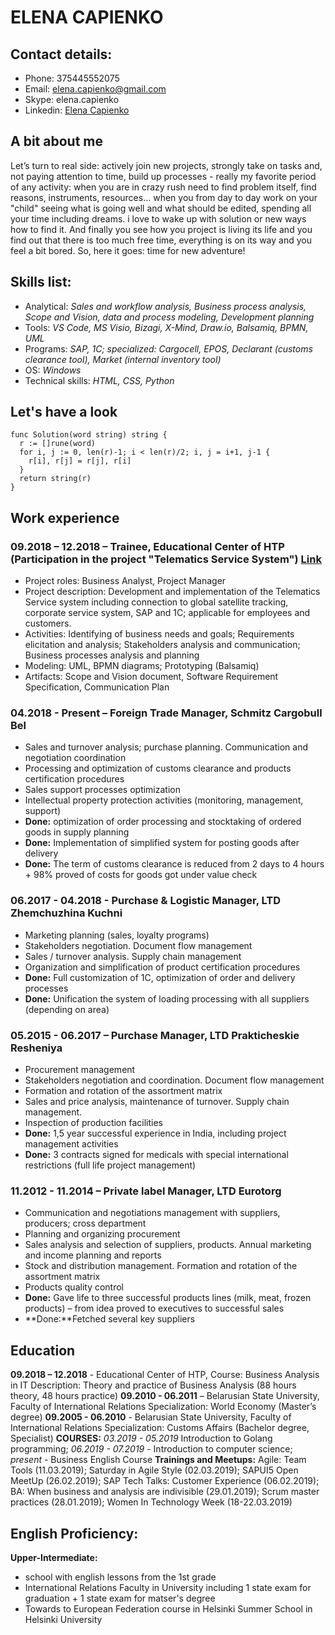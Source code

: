 # ELENA CAPIENKO
## Contact details:
* Phone:    375445552075
* Email:  	elena.capienko@gmail.com
* Skype: 	elena.capienko
* Linkedin: [Elena Capienko](https://www.linkedin.com/in/elenacapienko/)
## A bit about me
Let’s turn to real side: actively join new projects, strongly take on tasks and, not paying attention to time, build up processes - really my favorite period of any activity: when you are in crazy rush need to find problem itself, find reasons, instruments, resources... when you from day to day work on your "child" seeing what is going well and what should be edited, spending all your time including dreams. i love to wake up with solution or new ways how to find it. 
And finally you see how you project is living its life and you find out that there is too much free time, everything is on its way and you feel a bit bored. So, here it goes: time for new adventure! 
## Skills list:
* Analytical: *Sales and workflow analysis, Business process analysis, Scope and Vision, data and process modeling, Development planning*      	
* Tools:  *VS Code, MS Visio, Bizagi, X-Mind, Draw.io, Balsamiq, BPMN, UML*
* Programs:  *SAP, 1C; specialized: Cargocell, EPOS, Declarant (customs clearance tool), Market (internal inventory tool)*
* OS: *Windows*
* Technical skills: *HTML, CSS, Python*
## Let's have a look
```
func Solution(word string) string {
  r := []rune(word)
  for i, j := 0, len(r)-1; i < len(r)/2; i, j = i+1, j-1 {
    r[i], r[j] = r[j], r[i]
  }
  return string(r)
}
```
## Work experience
### 09.2018 – 12.2018 – Trainee, Educational Center of HTP (Participation in the project "Telematics Service System") [Link](https://drive.google.com/open?id=1zWBdzkrMYXymb2HMCMNExrequHZOr9Lw)
* Project roles: Business Analyst, Project Manager
* Project description: Development and implementation of the Telematics Service system including connection to global satellite tracking, corporate service system, SAP and 1C; applicable for employees and customers.
* Activities: Identifying of business needs and goals; Requirements elicitation and analysis; Stakeholders analysis and communication; Business processes analysis and planning
* Modeling: UML, BPMN diagrams; Prototyping (Balsamiq)
* Artifacts: Scope and Vision document, Software Requirement Specification, Communication Plan
### 04.2018 - Present – Foreign Trade Manager, Schmitz Cargobull Bel
* Sales and turnover analysis; purchase planning. Communication and negotiation coordination
* Processing and optimization of customs clearance and products certification procedures
* Sales support processes optimization
* Intellectual property protection activities (monitoring, management, support)
* **Done:** optimization of order processing and stocktaking of ordered goods in supply planning
* **Done:** Implementation of simplified system for posting goods after delivery
* **Done:** The term of customs clearance is reduced from 2 days to 4 hours + 98% proved of costs for goods got under value check
### 06.2017 - 04.2018  - Purchase & Logistic Manager, LTD Zhemchuzhina Kuchni
* Marketing planning (sales, loyalty programs)
* Stakeholders negotiation. Document flow management 
* Sales / turnover analysis. Supply chain management
* Organization and simplification of product certification procedures
* **Done:** Full customization of 1C, optimization of order and delivery processes
* **Done:** Unification the system of loading processing with all suppliers (depending on area)
### 05.2015 - 06.2017 – Purchase Manager, LTD Prakticheskie Resheniya
* Procurement management
* Stakeholders negotiation and coordination. Document flow management    	
* Formation and rotation of the assortment matrix
* Sales and price analysis, maintenance of turnover. Supply chain management.
* Inspection of production facilities
* **Done:** 1,5 year successful experience in India, including project management activities
* **Done:** 3 contracts signed for medicals with special international restrictions (full life project management)
### 11.2012 - 11.2014 – Private label Manager, LTD Eurotorg
* Communication and negotiations management with suppliers, producers; cross department
* Planning and organizing procurement
* Sales analysis and selection of suppliers, products. Annual marketing and income planning and reports
* Stock and distribution management. Formation and rotation of the assortment matrix
* Products quality control
* **Done:** Gave life to three successful products lines (milk, meat, frozen products) – from idea proved to executives to successful sales
* **Done:**Fetched several key suppliers
## Education
**09.2018 – 12.2018** - Educational Center of HTP, Course: Business Analysis in IT
Description: Theory and practice of Business Analysis (88 hours theory, 48 hours practice)
**09.2010 - 06.2011** – Belarusian State University, Faculty of International Relations
Specialization: World Economy (Master’s degree)
**09.2005 - 06.2010** - Belarusian State University, Faculty of International Relations
Specialization: Customs Affairs (Bachelor degree, Specialist)
**COURSES:** *03.2019 - 05.2019* Introduction to Golang programming; *06.2019 - 07.2019* - Introduction to computer science; *present* - Business English Course
**Trainings and Meetups:** Agile: Team Tools (11.03.2019); Saturday in Agile Style (02.03.2019); SAPUI5 Open MeetUp (26.02.2019); SAP Tech Talks: Customer Experience (06.02.2019); BA: When business and analysis are indivisible (29.01.2019); Scrum master practices (28.01.2019); Women In Technology Week (18-22.03.2019)
## English Proficiency: 
**Upper-Intermediate:** 
* school with english lessons from the 1st grade
* International Relations Faculty in University including 1 state exam for graduation + 1 state exam for matser's degree
* Towards to European Federation course in Helsinki Summer School in Helsinki University